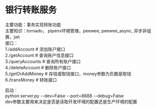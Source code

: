 # 银行转账服务  
主要功能：事务实现转账功能  
主要知识：tornado， pipenv环境管理，peewee, peewee_async, 异步非组赛，jwt  
 接口：  
1./addAccount    # 添加账户接口  
2./getAccount    # 查询账户信息接口  
3./queryAccounts # 查询所有账户接口  
4./deleteAccount # 删除账户接口  
5./getOrAddMoney # 存钱或取钱接口，money参数为负数是取钱  
6./transMoney    # 转账接口  
 
启动：  
python server.py --dev=False --port=8888 --debug=False  
dev参数主要用来决定是否是读取开发环境的配置还是生产环境的配置  
